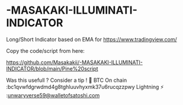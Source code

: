 # -MASAKAKI-ILLUMINATI-INDICATOR
Long/Short Indicator based on EMA for https://www.tradingview.com/

Copy the code/script from here:

https://github.com/Masakakii/-MASAKAKI-ILLUMINATI-INDICATOR/blob/main/Pine%20script

Was this usefull ?
Consider a tip ! 🙏 
BTC On chain :bc1qvwfdgrwdmd4g8tghluuvhyxmk37u6rucqzzpwy
Lightning ⚡️ :unwaryverse59@walletofsatoshi.com



